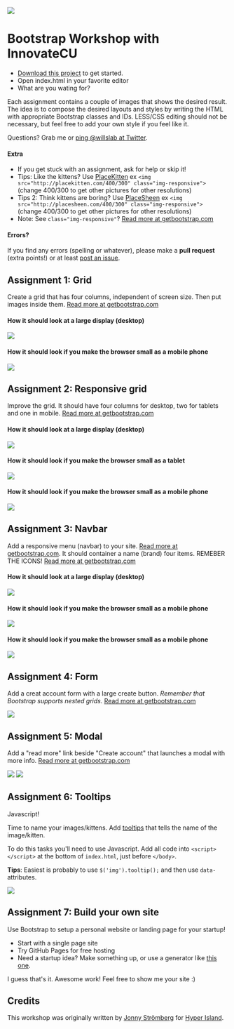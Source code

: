 ![](images/0.jpg?raw=true)

# Bootstrap Workshop with InnovateCU

- [Download this project](https://github.com/willklein/bootstrap-workshop/archive/master.zip) to get started.
- Open index.html in your favorite editor
- What are you wating for?

Each assignment contains a couple of images that shows the desired result. The idea is to compose the desired layouts and styles by writing the HTML with appropriate Bootstrap classes and IDs. LESS/CSS editing should not be necessary, but feel free to add your own style if you feel like it. 

Questions? Grab me or [ping @willslab at Twitter](https://twitter.com/willslab).

#### Extra

* If you get stuck with an assignment, ask for help or skip it!
* Tips: Like the kittens? Use [PlaceKitten](http://placekitten.com/) ex  `<img src="http://placekitten.com/400/300" class="img-responsive">` (change 400/300 to get other pictures for other resolutions)
* Tips 2: Think kittens are boring? Use [PlaceSheen](http://placesheen.com/) ex  `<img src="http://placesheen.com/400/300" class="img-responsive">` (change 400/300 to get other pictures for other resolutions)
* Note: See `class="img-responsive"`? [Read more at getbootstrap.com](http://getbootstrap.com/css/#overview-responsive-images)

#### Errors?

If you find any errors (spelling or whatever), please make a __pull request__ (extra points!) or at least [post an issue](https://github.com/willklein/bootstrap-workshop/issues/new).


## Assignment 1: Grid

Create a grid that has four columns, independent of screen size. Then put images inside them. [Read more at getbootstrap.com](http://getbootstrap.com/css/#grid)

#### How it should look at a large display (desktop)
![](images/1-1.png?raw=true)

#### How it should look if you make the browser small as a mobile phone
![](images/1-2.png?raw=true)


## Assignment 2: Responsive grid

Improve the grid. It should have four columns for desktop, two for tablets and one in mobile. [Read more at getbootstrap.com](http://getbootstrap.com/css/#grid)

#### How it should look at a large display (desktop)
![](images/2-1.png?raw=true)

#### How it should look if you make the browser small as a tablet
![](images/2-2.png?raw=true)

#### How it should look if you make the browser small as a mobile phone
![](images/2-3.png?raw=true)



## Assignment 3: Navbar

Add a responsive menu (navbar) to your site. [Read more at getbootstrap.com](http://getbootstrap.com/components/#navbar). It should container a name (brand)
four items. REMEBER THE ICONS! [Read more at getbootstrap.com](http://getbootstrap.com/components/#glyphicons)

#### How it should look at a large display (desktop)
![](images/3-1.png?raw=true)

#### How it should look if you make the browser small as a mobile phone
![](images/3-2.png?raw=true)

#### How it should look if you make the browser small as a mobile phone
![](images/3-3.png?raw=true)



## Assignment 4: Form

Add a creat account form with a large create button. _Remember that Bootstrap supports nested grids._ [Read more at getbootstrap.com](http://getbootstrap.com/css/#forms)

![](images/4-1.png?raw=true)


## Assignment 5: Modal

Add a "read more" link beside "Create account" that launches a modal with more info. [Read more at getbootstrap.com](http://getbootstrap.com/javascript/#modals)

![](images/5-1.png?raw=true)
![](images/5-2.png?raw=true)


## Assignment 6: Tooltips

Javascript!

Time to name your images/kittens. Add [tooltips](http://getbootstrap.com/javascript/#tooltips) that tells the name of the image/kitten.

To do this tasks you'll need to use Javascript. Add all code into `<script></script>` at the bottom of `index.html`, just before `</body>`.

__Tips__: Easiest is probably to use `$('img').tooltip();` and then use `data-` attributes.

![](images/6-1.png?raw=true)


## Assignment 7: Build your own site

Use Bootstrap to setup a personal website or landing page for your startup!
- Start with a single page site
- Try GitHub Pages for free hosting
- Need a startup idea? Make something up, or use a generator like [this one](http://itsthisforthat.com/).

I guess that's it. Awesome work! Feel free to show me your site :)

## Credits

This workshop was originally written by [Jonny Strömberg](https://github.com/javve/bootstrap-workshop) for [Hyper Island](http://www.hyperisland.com/).